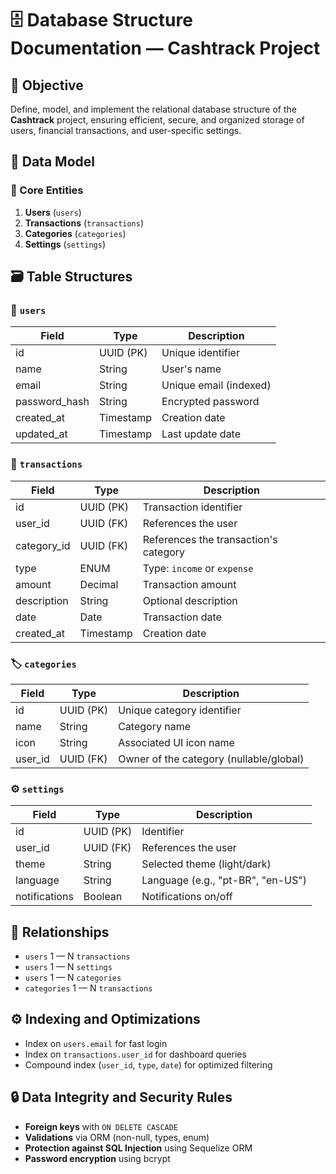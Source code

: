 # 🗄️ Database Structure Documentation — Cashtrack Project

## 🎯 Objective

Define, model, and implement the relational database structure of the **Cashtrack** project, ensuring efficient, secure, and organized storage of users, financial transactions, and user-specific settings.

## 📌 Data Model

### 🧩 Core Entities

1. **Users** (`users`)
2. **Transactions** (`transactions`)
3. **Categories** (`categories`)
4. **Settings** (`settings`)

## 🗃️ Table Structures

### 🔐 `users`

| Field         | Type        | Description                                |
|---------------|-------------|---------------------------------------------|
| id            | UUID (PK)   | Unique identifier                           |
| name          | String      | User's name                                 |
| email         | String      | Unique email (indexed)                      |
| password_hash | String      | Encrypted password                          |
| created_at    | Timestamp   | Creation date                               |
| updated_at    | Timestamp   | Last update date                            |

### 💸 `transactions`

| Field         | Type         | Description                                |
|---------------|--------------|---------------------------------------------|
| id            | UUID (PK)    | Transaction identifier                      |
| user_id       | UUID (FK)    | References the user                         |
| category_id   | UUID (FK)    | References the transaction's category       |
| type          | ENUM         | Type: `income` or `expense`                 |
| amount        | Decimal      | Transaction amount                          |
| description   | String       | Optional description                        |
| date          | Date         | Transaction date                            |
| created_at    | Timestamp    | Creation date                               |

### 🏷️ `categories`

| Field      | Type        | Description                                  |
|------------|-------------|-----------------------------------------------|
| id         | UUID (PK)   | Unique category identifier                    |
| name       | String      | Category name                                 |
| icon       | String      | Associated UI icon name                       |
| user_id    | UUID (FK)   | Owner of the category (nullable/global)       |

### ⚙️ `settings`

| Field         | Type        | Description                              |
|---------------|-------------|-------------------------------------------|
| id            | UUID (PK)   | Identifier                               |
| user_id       | UUID (FK)   | References the user                      |
| theme         | String      | Selected theme (light/dark)              |
| language      | String      | Language (e.g., "pt-BR", "en-US")         |
| notifications | Boolean     | Notifications on/off                     |

## 🔁 Relationships

- `users` 1 — N `transactions`
- `users` 1 — N `settings`
- `users` 1 — N `categories`
- `categories` 1 — N `transactions`

## ⚙️ Indexing and Optimizations

- Index on `users.email` for fast login
- Index on `transactions.user_id` for dashboard queries
- Compound index (`user_id`, `type`, `date`) for optimized filtering

## 🔒 Data Integrity and Security Rules

- **Foreign keys** with `ON DELETE CASCADE`
- **Validations** via ORM (non-null, types, enum)
- **Protection against SQL Injection** using Sequelize ORM
- **Password encryption** using bcrypt